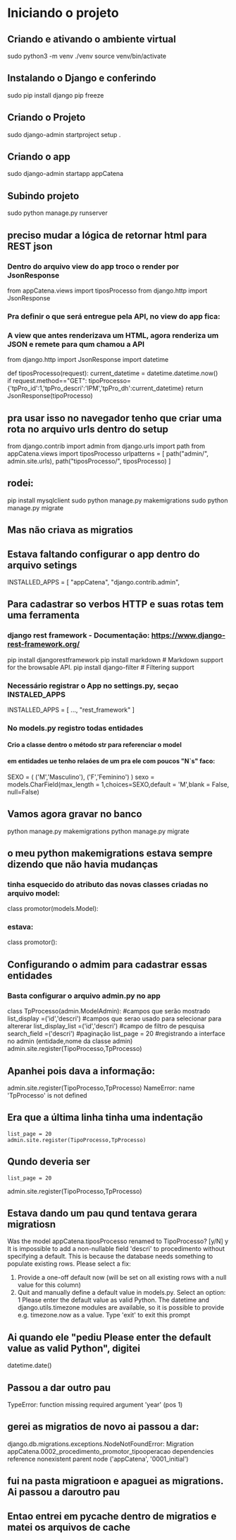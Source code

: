 # Iniciando o projeto
## Criando e ativando o ambiente virtual
sudo python3 -m venv ./venv
source venv/bin/activate
## Instalando o Django e conferindo
sudo pip install django
pip freeze
## Criando o Projeto
sudo django-admin startproject setup .
## Criando o app
sudo django-admin startapp appCatena
## Subindo projeto
sudo python manage.py runserver
## preciso mudar a lógica de retornar html para REST json
### Dentro do arquivo view do app troco o render por JsonResponse

from appCatena.views import tiposProcesso
from django.http import JsonResponse

### Pra definir o que será entregue pela API, no view do app fica:
### A view que antes renderizava um HTML, agora renderiza um JSON e remete para qum chamou a API   
from django.http import JsonResponse
import datetime

def tiposProcesso(request):
    current_datetime = datetime.datetime.now()  
    if request.method=="GET":
        tipoProcesso={'tpPro_id':1,'tpPro_descri':'IPM','tpPro_dh':current_datetime}
        return JsonResponse(tipoProcesso)
## pra usar isso no navegador tenho que criar uma rota no arquivo urls dentro do setup
from django.contrib import admin
from django.urls import path
from appCatena.views import tiposProcesso
urlpatterns = [
    path("admin/", admin.site.urls),
    path("tiposProcesso/", tiposProcesso)
]
## rodei:
pip install mysqlclient
sudo python manage.py makemigrations
sudo python manage.py migrate

## Mas não criava as migratios

## Estava faltando configurar o app dentro do arquivo setings

INSTALLED_APPS = [
    "appCatena",
    "django.contrib.admin",

## Para cadastrar so verbos HTTP e suas rotas tem uma ferramenta
### django rest framework - Documentação: https://www.django-rest-framework.org/ 

pip install djangorestframework
pip install markdown       # Markdown support for the browsable API.
pip install django-filter  # Filtering support

### Necessário registrar o App no settings.py, seçao INSTALED_APPS

INSTALLED_APPS = [
    ...,
    "rest_framework"
]
### No models.py registro todas entidades
#### Crio a classe dentro o método __str__ para referenciar o model
#### em entidades ue tenho relaóes de um pra ele com poucos "N`s" faco:
 SEXO = (
        ('M','Masculino'),
        ('F','Feminino')
    )
sexo = models.CharField(max_length = 1,choices=SEXO,default = 'M',blank = False, null=False)

## Vamos agora gravar no banco

python manage.py makemigrations
python manage.py migrate

## o meu python makemigrations estava sempre dizendo que não havia mudanças
### tinha esquecido do atributo das novas classes criadas no arquivo model:

class promotor(models.Model):
### estava:
class promotor(): 

## Configurando o admim para cadastrar essas entidades
### Basta configurar o arquivo admin.py no app

class TpProcesso(admin.ModelAdmin):
    #campos que serão mostrado
    list_display =('id','descri')
    #campos que serao usado para selecionar para altererar 
    list_display_list =('id','descri')
    #campo de filtro de pesquisa
    search_field =('descri')
    #paginação
    list_page = 20
    #registrando a interface no admin (entidade,nome da classe admin)
admin.site.register(TipoProcesso,TpProcesso)

## Apanhei pois dava a informação:
admin.site.register(TipoProcesso,TpProcesso)
NameError: name 'TpProcesso' is not defined
## Era que a última linha tinha uma indentação
    list_page = 20
    admin.site.register(TipoProcesso,TpProcesso)
## Qundo deveria ser
    list_page = 20
admin.site.register(TipoProcesso,TpProcesso)
## Estava dando um pau qund tentava gerara migratiosn
Was the model appCatena.tiposProcesso renamed to TipoProcesso? [y/N] y
It is impossible to add a non-nullable field 'descri' to procedimento without specifying a default. This is because the database needs something to populate existing rows.
Please select a fix:
 1) Provide a one-off default now (will be set on all existing rows with a null value for this column)
 2) Quit and manually define a default value in models.py.
Select an option: 1
Please enter the default value as valid Python.
The datetime and django.utils.timezone modules are available, so it is possible to provide e.g. timezone.now as a value.
Type 'exit' to exit this prompt

## Ai quando ele "pediu Please enter the default value as valid Python", digitei
datetime.date()
## Passou a dar outro pau
TypeError: function missing required argument 'year' (pos 1)
## gerei as migratios de novo ai passou a dar:
django.db.migrations.exceptions.NodeNotFoundError: Migration appCatena.0002_procedimento_promotor_tipooperacao dependencies reference nonexistent parent node ('appCatena', '0001_initial')
## fui na pasta migratioon e apaguei as migrations. Ai passou a daroutro pau
## Entao entrei em __pycache__ dentro de migratios e matei os arquivos de cache





